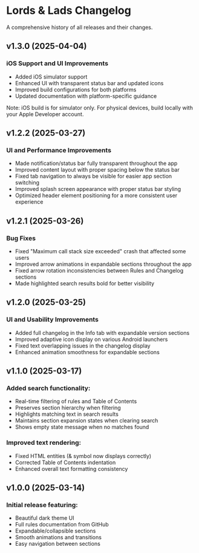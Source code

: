 # Lords & Lads Changelog

A comprehensive history of all releases and their changes.

## v1.3.0 (2025-04-04)

### iOS Support and UI Improvements
* Added iOS simulator support
* Enhanced UI with transparent status bar and updated icons
* Improved build configurations for both platforms
* Updated documentation with platform-specific guidance

Note: iOS build is for simulator only. For physical devices, build locally with your Apple Developer account.

## v1.2.2 (2025-03-27)

### UI and Performance Improvements
* Made notification/status bar fully transparent throughout the app
* Improved content layout with proper spacing below the status bar
* Fixed tab navigation to always be visible for easier app section switching
* Improved splash screen appearance with proper status bar styling
* Optimized header element positioning for a more consistent user experience

## v1.2.1 (2025-03-26)

### Bug Fixes
* Fixed "Maximum call stack size exceeded" crash that affected some users
* Improved arrow animations in expandable sections throughout the app
* Fixed arrow rotation inconsistencies between Rules and Changelog sections
* Made highlighted search results bold for better visibility

## v1.2.0 (2025-03-25)

### UI and Usability Improvements
* Added full changelog in the Info tab with expandable version sections
* Improved adaptive icon display on various Android launchers
* Fixed text overlapping issues in the changelog display
* Enhanced animation smoothness for expandable sections

## v1.1.0 (2025-03-17)

### Added search functionality:
* Real-time filtering of rules and Table of Contents
* Preserves section hierarchy when filtering
* Highlights matching text in search results
* Maintains section expansion states when clearing search
* Shows empty state message when no matches found

### Improved text rendering:
* Fixed HTML entities (& symbol now displays correctly)
* Corrected Table of Contents indentation
* Enhanced overall text formatting consistency

## v1.0.0 (2025-03-14)

### Initial release featuring:
* Beautiful dark theme UI
* Full rules documentation from GitHub
* Expandable/collapsible sections
* Smooth animations and transitions
* Easy navigation between sections